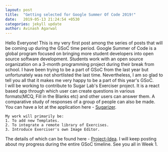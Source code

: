 ```yaml
---
layout: post
title:  "Getting selected for Google Summer Of Code 2019!"
date:   2019-05-13 21:24:54 +0530
categories: jekyll update
author: Avinash Agarwal
---
```

Hello Everyone! This is my very first post among the series of posts that will be coming up during the GSoC time period. Google Summer of Code is a global program focused on bringing more student developers into open source software development. Students work with an open source organization on a 3-month programming project during their break from school. I have been trying to be a part of GSoC from the last year but unfortunately was not shortlisted the last time. Nevertheless, I am so glad to tell you all that it makes me very happy to be a part of this year's GSoC.  
I will be working to contribute to Sugar Lab's Exerciser project. It is a react based app through which user can create questions in various formats(MCQ, Fill in the Blanks etc) and other users can answer them. A comparative study of responses of a group of people can also be made. You can have a lot at the application here - [Sugarizer](https://try.sugarizer.org/).  
```
My work will primarily be:
1. To add new Templates.
2. To integrate a remote library of Exercises.
3. Introduce Exerciser's own Image Editor.
```  
The details of which can be found here -  [Project-Idea](https://summerofcode.withgoogle.com/projects/#5993905961566208). I will keep posting about my progress during the entire GSoC timeline. See you all in Week 1. 